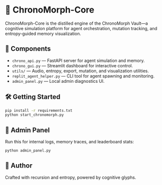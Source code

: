 # 🧠 ChronoMorph-Core

ChronoMorph-Core is the distilled engine of the ChronoMorph Vault—a cognitive simulation platform for agent orchestration, mutation tracking, and entropy-guided memory visualization.

## 🚀 Components

- `chrono_api.py` — FastAPI server for agent simulation and memory.
- `chrono_gui.py` — Streamlit dashboard for interactive control.
- `utils/` — Audio, entropy, export, mutation, and visualization utilities.
- `replit_agent_helper.py` — CLI tool for agent spawning and monitoring.
- `admin_panel.py` — Local admin diagnostics UI.

## 🛠️ Getting Started

```bash
pip install -r requirements.txt
python start_chronomorph.py
```

## 🧰 Admin Panel

Run this for internal logs, memory traces, and leaderboard stats:

```bash
python admin_panel.py
```

## 🔧 Author

Crafted with recursion and entropy, powered by cognitive glyphs.